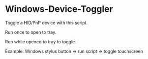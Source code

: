 # Windows-Device-Toggler

Toggle a HID/PnP device with this script.

Run once to open to tray.

Run while opened to tray to toggle.

Example: Windows stylus button => run script => toggle touchscreen
